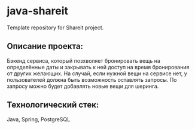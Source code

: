 # java-shareit
Template repository for Shareit project.

## Описание проекта:

Бэкенд сервиса, который позхволяет бронировать вещь на определённые даты и закрывать к ней доступ на время 
бронирования от других желающих. На случай, если нужной вещи на сервисе нет, у пользователей должна быть возможность оставлять запросы. 
По запросу можно будет добавлять новые вещи для шеринга. 

## Технологический стек:

Java, Spring, PostgreSQL
